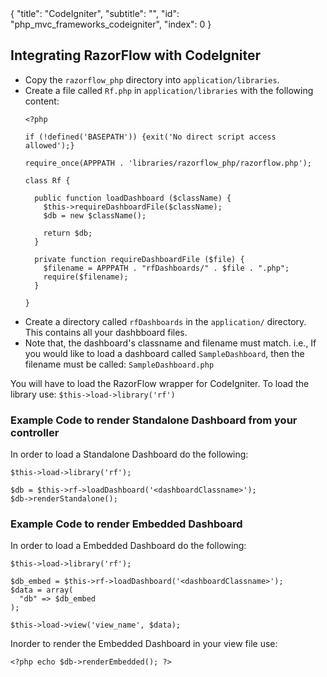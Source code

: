 <meta>
{
  "title": "CodeIgniter",
  "subtitle": "",
  "id": "php_mvc_frameworks_codeigniter",
  "index": 0
}
</meta>

## Integrating RazorFlow with CodeIgniter

* Copy the `razorflow_php` directory into `application/libraries`.
* Create a file called `Rf.php` in `application/libraries` with the following content:
  ~~~
  <?php

  if (!defined('BASEPATH')) {exit('No direct script access allowed');}

  require_once(APPPATH . 'libraries/razorflow_php/razorflow.php');

  class Rf {

    public function loadDashboard ($className) {
      $this->requireDashboardFile($className);
      $db = new $className();

      return $db;
    }

    private function requireDashboardFile ($file) {
      $filename = APPPATH . "rfDashboards/" . $file . ".php";
      require($filename);
    }

  }
  ~~~
* Create a directory called `rfDashboards` in the `application/` directory. This contains all your dashbboard files.
* Note that, the dashboard's classname and filename must match. i.e., If you would like to load a dashboard called `SampleDashboard`, then the filename must be called: `SampleDashboard.php`

You will have to load the RazorFlow wrapper for CodeIgniter.
To load the library use: `$this->load->library('rf')`

### Example Code to render Standalone Dashboard from your controller
In order to load a Standalone Dashboard do the following:

~~~
$this->load->library('rf');

$db = $this->rf->loadDashboard('<dashboardClassname>');
$db->renderStandalone();
~~~

### Example Code to render Embedded Dashboard
In order to load a Embedded Dashboard do the following:

~~~
$this->load->library('rf');

$db_embed = $this->rf->loadDashboard('<dashboardClassname>');
$data = array(
  "db" => $db_embed
);

$this->load->view('view_name', $data);

~~~

Inorder to render the Embedded Dashboard in your view file use:
~~~
<?php echo $db->renderEmbedded(); ?>
~~~